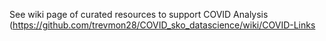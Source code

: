 See wiki page of curated resources to support COVID Analysis (https://github.com/trevmon28/COVID_sko_datascience/wiki/COVID-Links
